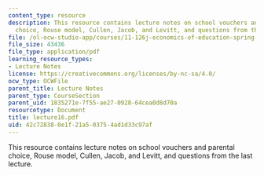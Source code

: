```yaml
---
content_type: resource
description: This resource contains lecture notes on school vouchers and parental
  choice, Rouse model, Cullen, Jacob, and Levitt, and questions from the last lecture.
file: /ol-ocw-studio-app/courses/11-126j-economics-of-education-spring-2007/42c728380e1f21a503754ad1d33c97af_lecture16.pdf
file_size: 43436
file_type: application/pdf
learning_resource_types:
- Lecture Notes
license: https://creativecommons.org/licenses/by-nc-sa/4.0/
ocw_type: OCWFile
parent_title: Lecture Notes
parent_type: CourseSection
parent_uid: 1835271e-7f55-ae27-0928-64cea0d8d70a
resourcetype: Document
title: lecture16.pdf
uid: 42c72838-0e1f-21a5-0375-4ad1d33c97af
---
```

This resource contains lecture notes on school vouchers and parental choice, Rouse model, Cullen, Jacob, and Levitt, and questions from the last lecture.